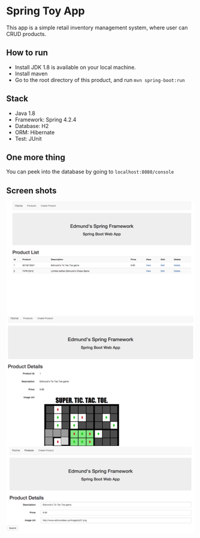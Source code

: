 # Spring Toy App
This app is a simple retail inventory management system, where user can CRUD products.

## How to run
- Install JDK 1.8 is available on your local machine.
- Install maven
- Go to the root directory of this product, and run `mvn spring-boot:run`

## Stack
- Java 1.8
- Framework: Spring 4.2.4
- Database: H2
- ORM: Hibernate
- Test: JUnit

## One more thing
You can peek into the database by going to `localhost:8080/console`

## Screen shots
![screenshot_1]
![screenshot_2]
![screenshot_3]

[screenshot_1]: ./docs/1.png
[screenshot_2]: ./docs/2.png
[screenshot_3]: ./docs/3.png